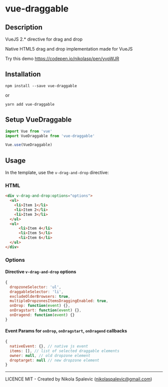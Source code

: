 # vue-draggable

## Description

VueJS 2.* directive for drag and drop

Native HTML5 drag and drop implementation made for VueJS

Try this demo https://codepen.io/nikolasp/pen/yvpWJR

## Installation

```
npm install --save vue-draggable
```
or
```
yarn add vue-draggable
```
## Setup VueDraggable

```javascript
import Vue from 'vue'
import VueDraggable from 'vue-draggable'

Vue.use(VueDraggable)
```

## Usage

In the template, use the `v-drag-and-drop` directive:

### HTML

```html
<div v-drag-and-drop:options="options">
  <ul>
    <li>Item 1</li>
    <li>Item 2</li>
    <li>Item 3</li>
  </ul>
  <ul>
      <li>Item 4</li>
      <li>Item 5</li>
      <li>Item 6</li>
  </ul>
</div>
```

### Options

#### Directive `v-drag-and-drop` options

```javascript
{
  dropzoneSelector: 'ul',
  draggableSelector: 'li',
  excludeOlderBrowsers: true,
  multipleDropzonesItemsDraggingEnabled: true,
  onDrop: function(event) {},
  onDragstart: function(event) {},
  onDragend: function(event) {}
}
```

#### Event Params for `onDrop`, `onDragstart`, `onDragend` callbacks

```javascript
{
  nativeEvent: {}, // native js event
  items: [], // list of selected draggable elements
  owner: null, // old dropzone element
  droptarget: null // new dropzone element
}
```
---

LICENCE MIT - Created by Nikola Spalevic (nikolaspalevic@gmail.com)
